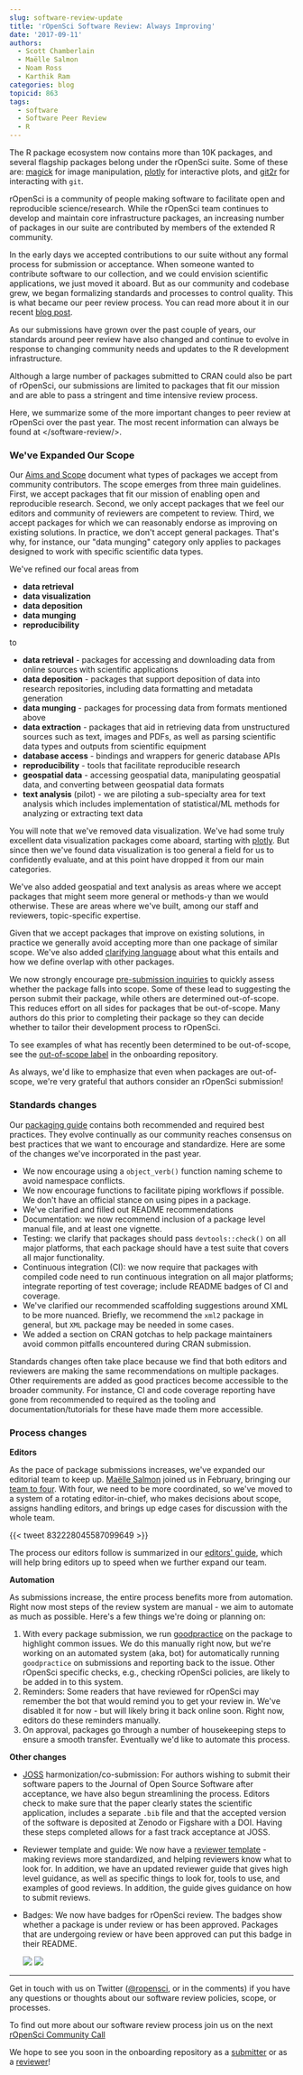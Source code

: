 ```yaml
---
slug: software-review-update
title: 'rOpenSci Software Review: Always Improving'
date: '2017-09-11'
authors:
  - Scott Chamberlain
  - Maëlle Salmon
  - Noam Ross
  - Karthik Ram
categories: blog
topicid: 863
tags:
  - software
  - Software Peer Review
  - R
---
```



The R package ecosystem now contains more than 10K packages, and several flagship packages belong under the rOpenSci suite. Some of these are: [magick][] for image manipulation, [plotly][] for interactive plots, and [git2r][] for interacting with `git`.

rOpenSci is a community of people making software to facilitate open and reproducible science/research. While the rOpenSci team continues to develop and maintain core infrastructure packages, an increasing number of packages in our suite are contributed by members of the extended R community.

In the early days we accepted contributions to our suite without any formal process for submission or acceptance. When someone wanted to contribute software to our collection, and we could envision scientific applications, we just moved it aboard. But as our community and codebase grew, we began formalizing standards and processes to control quality. This is what became our peer review process.  You can read more about it in our recent [blog post][nfpost].

As our submissions have grown over the past couple of years, our standards around peer review have also changed and continue to evolve in response to changing community needs and updates to the R development infrastructure.

Although a large number of packages submitted to CRAN could also be part of rOpenSci, our submissions are limited to packages that fit our mission and are able to pass a stringent and time intensive review process.

Here, we summarize some of the more important changes to peer review at rOpenSci over the past year.  The most recent information can always be found at </software-review/>.

### We've Expanded Our Scope

Our [Aims and Scope][aims] document what types of packages we accept from community contributors. The scope emerges from three main guidelines. First, we accept packages that fit our mission of enabling open and reproducible research. Second, we only accept packages that we feel our editors and community of reviewers are competent to review. Third, we accept packages for which we can reasonably endorse as improving on existing solutions.  In practice, we don't accept  general packages. That's why, for instance, our "data munging" category only applies to packages designed to work with specific scientific data types.

We've refined our focal areas from

* **data retrieval**
* **data visualization**
* **data deposition**
* **data munging**
* **reproducibility**

to

* **data retrieval** - packages for accessing and downloading data from online sources with scientific applications
* **data deposition** - packages that support deposition of data into research repositories, including data formatting and metadata generation
* **data munging** - packages for processing data from formats mentioned above
* **data extraction** - packages that aid in retrieving data from unstructured sources such as text, images and PDFs, as well as parsing scientific data types and outputs from scientific equipment
* **database access** - bindings and wrappers for generic database APIs
* **reproducibility** - tools that facilitate reproducible research
* **geospatial data** - accessing geospatial data, manipulating geospatial data, and converting between geospatial data formats
* **text analysis** (pilot) - we are piloting a sub-specialty area for text analysis which includes implementation of statistical/ML methods for analyzing or extracting text data

You will note that we've removed data visualization. We've had some truly excellent data visualization packages come aboard, starting with [plotly].  But since then we've found data visualization is too general a field for us to confidently evaluate, and at this point have dropped it from our main categories.

We've also added geospatial and text analysis as areas where we accept packages that might seem more general or methods-y than we would otherwise.  These are areas where we've built, among our staff and reviewers, topic-specific expertise.

Given that we accept packages that improve on existing solutions, in practice we generally avoid accepting more than one package of similar scope. We've also added [clarifying language][over] about what this entails and how we define overlap with other packages.

We now strongly encourage [pre-submission inquiries][presub] to quickly assess whether the package falls into scope. Some of these lead to suggesting the person submit their package, while others are determined out-of-scope. This reduces effort on all sides for packages that be out-of-scope. Many authors do this prior to completing their package so they can decide whether to tailor their development process to rOpenSci.

To see examples of what has recently been determined to be out-of-scope, see the [out-of-scope label][outofscope] in the onboarding repository.

As always, we'd like to emphasize that even when packages are out-of-scope, we're very grateful that authors consider an rOpenSci submission!

### Standards changes

Our [packaging guide][pg] contains both recommended and required best practices. They evolve continually as our community reaches consensus on best practices that we want to encourage and standardize. Here are some of the changes we've incorporated in the past year.


* We now encourage using a `object_verb()` function naming scheme to avoid namespace conflicts.
* We now encourage functions to facilitate piping workflows if possible. We don't have an official stance on using pipes in a package.
* We've clarified and filled out README recommendations
* Documentation: we now recommend inclusion of a package level manual file, and at least one vignette.
* Testing: we clarify that packages should pass `devtools::check()` on all major platforms, that each package should have a test suite that covers all major functionality.
* Continuous integration (CI): we now require that packages with compiled code need to run continuous integration on all major platforms; integrate reporting of test coverage; include README badges of CI and coverage.
* We've clarified our recommended scaffolding suggestions around XML to be more nuanced. Briefly, we recommend the `xml2` package in general, but `XML` package may be needed in some cases.
* We added a section on CRAN gotchas to help package maintainers avoid common pitfalls encountered during CRAN submission.

Standards changes often take place because we find that both editors and reviewers are making the same recommendations on multiple packages.  Other requirements are added as good practices become accessible to the broader community. For instance, CI and code coverage reporting have gone from recommended to required as the tooling and documentation/tutorials for these have made them more accessible.

### Process changes

**Editors**

As the pace of package submissions increases, we've expanded our editorial team to keep up. [Maëlle Salmon][ms] joined us in February, bringing our [team to four](https://devguide.ropensci.org/softwarereviewintro.html#associateditors). With four, we need to be more coordinated, so we've moved to a system of a rotating editor-in-chief, who makes decisions about scope, assigns handling editors, and brings up edge cases for discussion with the whole team.

{{< tweet 832228045587099649 >}}

The process our editors follow is summarized in our [editors' guide][eg], which will help bring editors up to speed when we further expand our team.

**Automation**

As submissions increase, the entire process benefits more from automation. Right now most steps of the review system are manual - we aim to automate as much as possible. Here's a few things we're doing or planning on:

1. With every package submission, we run [goodpractice][gp] on the package to highlight common issues. We do this manually right now, but we're working on an automated system (aka, bot) for automatically running `goodpractice` on submissions and reporting back to the issue. Other rOpenSci specific checks, e.g., checking rOpenSci policies, are likely to be added in to this system.
2. Reminders: Some readers that have reviewed for rOpenSci may remember the bot that would remind you to get your review in. We've disabled it for now - but will likely bring it back online soon. Right now, editors do these reminders manually.
3. On approval, packages go through a number of housekeeping steps to ensure a smooth transfer. Eventually we'd like to automate this process.

**Other changes**

- [JOSS](http://joss.theoj.org/) harmonization/co-submission: For authors wishing to submit their software papers to the Journal of Open Source Software after acceptance, we have also begun streamlining the process. Editors check to make sure that the paper clearly states the scientific application, includes a separate `.bib` file and that the accepted version of the software is deposited at Zenodo or Figshare with a DOI. Having these steps completed allows for a fast track acceptance at JOSS.
- Reviewer template and guide: We now have a [reviewer template][revtemp] - making reviews more standardized, and helping reviewers know what to look for. In addition, we have an updated reviewer guide that gives high level guidance, as well as specific things to look for, tools to use, and examples of good reviews. In addition, the guide gives guidance on how to submit reviews.
- Badges: We now have badges for rOpenSci review. The badges show whether a package is under review or has been approved. Packages that are undergoing review or have been approved can put this badge in their README.

    [![](http://badges.ropensci.org/86_status.svg)](https://github.com/ropensci/software-review/issues/86)
    [![](http://badges.ropensci.org/116_status.svg)](https://github.com/ropensci/software-review/issues/116)


---



Get in touch with us on Twitter ([@ropensci](https://twitter.com/ropensci), or in the comments) if you have any questions or thoughts about our software review policies, scope, or processes.

To find out more about our software review process join us on the next [rOpenSci Community Call][cc]

We hope to see you soon in the onboarding repository as a [submitter](https://github.com/ropensci/software-review/issues/new) or as a [reviewer](https://ropensci.org/onboarding/)!





[nfpost]: https://www.numfocus.org/blog/how-ropensci-uses-code-review-to-promote-reproducible-science/
[rostatspost]: /blog/2016/03/28/software-review
[cc]: /blog/2017/08/31/comm-call-v14
[ms]: https://masalmon.eu/
[pkgfit]: https://github.com/ropensci/onboarding/blob/d796e7d197ad6e632ca237cec931420c51766045/policies.md#package-fit
[aims]: https://devguide.ropensci.org/policies.html#aims-and-scope
[presub]: https://github.com/ropensci/software-review/issues?q=is%3Aissue+label%3A0%2Fpresubmission
[pkgoverlap]: https://devguide.ropensci.org/policies.html#overlap
[outofscope]: https://github.com/ropensci/software-review/issues?q=is%3Aissue+is%3Aclosed+label%3Aout-of-scope
[gp]: https://github.com/MangoTheCat/goodpractice
[or]: https://github.com/ropensci/software-review
[magick]: https://github.com/ropensci/magick
[plotly]: https://github.com/ropensci/plotly
[git2r]: https://github.com/ropensci/git2r
[pg]: https://devguide.ropensci.org/building.html
[eg]: https://devguide.ropensci.org/editorguide.html
[tidyverse]: https://www.tidyverse.org/
[over]: https://devguide.ropensci.org/policies.html#overlap
[revtemp]: https://devguide.ropensci.org/reviewtemplate.html
